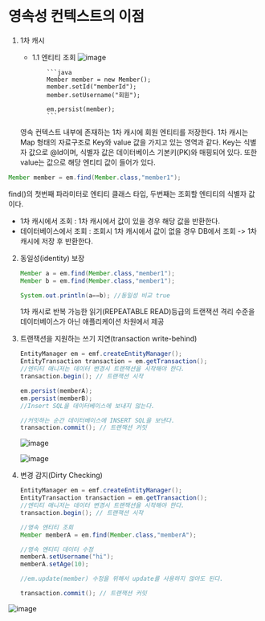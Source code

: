# 영속성 컨텍스트의 이점

1.  1차 캐시

    - 1.1 엔티티 조회
      ![image](https://user-images.githubusercontent.com/90185805/151000221-8ce6e265-df8c-4800-bfa2-98a72c570500.png)

              ```java
              Member member = new Member();
              member.setId("memberId");
              member.setUsername("회원");

              em.persist(member);
              ```

    영속 컨텍스트 내부에 존재하는 1차 캐시에 회원 엔티티를 저장한다.
    1차 캐시는 Map 형태의 자료구조로 Key와 value 값을 가지고 있는 영역과 같다.
    Key는 식별자 값으로 @Id이며, 식별자 값은 데이터베이스 기본키(PK)와 매핑되어 있다. 또한 value는 값으로 해당 엔티티 값이 들어가 있다.

```java
Member member = em.find(Member.class,"member1");
```

find()의 첫번째 파라미터로 엔티티 클래스 타입, 두번째는 조회할 엔티티의 식별자 값이다.

- 1차 캐시에서 조회 : 1차 캐시에서 값이 있을 경우 해당 값을 반환한다.
- 데이터베이스에서 조회 : 조회시 1차 캐시에서 값이 없을 경우 DB에서 조회 -> 1차 캐시에 저장 후 반환한다.

2. 동일성(identity) 보장

   ```java
   Member a = em.find(Member.class,"member1");
   Member b = em.find(Member.class,"member1");

   System.out.println(a==b); //동일성 비교 true
   ```

   1차 캐시로 반복 가능한 읽기(REPEATABLE READ)등급의 트랜잭션 격리 수준을 데이터베이스가 아닌 애플리케이션 차원에서 제공

3. 트랜잭션을 지원하는 쓰기 지연(transaction write-behind)

   ```java
   EntityManager em = emf.createEntityManager();
   EntityTransaction transaction = em.getTransaction();
   //엔티티 매니저는 데이터 변경시 트랜잭션을 시작해야 한다.
   transaction.begin(); // 트랜잭션 시작

   em.persist(memberA);
   em.persist(memberB);
   //Insert SQL을 데이터베이스에 보내지 않는다.

   //커밋하는 순간 데이터베이스에 INSERT SQL을 보낸다.
   transaction.commit(); // 트랜잭션 커밋
   ```

   ![image](https://user-images.githubusercontent.com/90185805/151001198-1efe5009-97a1-44cd-bd91-41164c07041b.png)

   ![image](https://user-images.githubusercontent.com/90185805/151001264-29893725-9b55-4cde-bfd5-a07823668230.png)

4. 변경 감지(Dirty Checking)

   ```java
   EntityManager em = emf.createEntityManager();
   EntityTransaction transaction = em.getTransaction();
   //엔티티 매니저는 데이터 변경시 트랜잭션을 시작해야 한다.
   transaction.begin(); // 트랜잭션 시작

   //영속 엔티티 조회
   Member memberA = em.find(Member.class,"memberA");

   //영속 엔티티 데이터 수정
   memberA.setUsername("hi");
   memberA.setAge(10);

   //em.update(member) 수정을 위해서 update를 사용하지 않아도 된다.

   transaction.commit(); // 트랜잭션 커밋
   ```

![image](https://user-images.githubusercontent.com/90185805/151001612-c8267c91-b721-49ff-8ae1-cec710c1c227.png)
